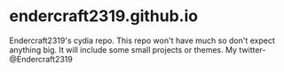 # endercraft2319.github.io
Endercraft2319's cydia repo. This repo won't have much so don't expect anything big. 
It will include some small projects or themes. 
My twitter- @Endercraft2319
